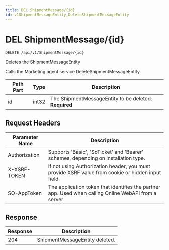 ```yaml
---
title: DEL ShipmentMessage/{id}
id: v1ShipmentMessageEntity_DeleteShipmentMessageEntity
---
```


# DEL ShipmentMessage/{id}

```http
DELETE /api/v1/ShipmentMessage/{id}
```

Deletes the ShipmentMessageEntity

Calls the Marketing agent service DeleteShipmentMessageEntity.




| Path Part | Type | Description |
|-----------|------|-------------|
| id | int32 | The ShipmentMessageEntity to be deleted. **Required** |



## Request Headers

| Parameter Name | Description |
|----------------|-------------|
| Authorization  | Supports 'Basic', 'SoTicket' and 'Bearer' schemes, depending on installation type. |
| X-XSRF-TOKEN   | If not using Authorization header, you must provide XSRF value from cookie or hidden input field |
| SO-AppToken | The application token that identifies the partner app. Used when calling Online WebAPI from a server. |


## Response


| Response | Description |
|----------------|-------------|
| 204 | ShipmentMessageEntity deleted. |